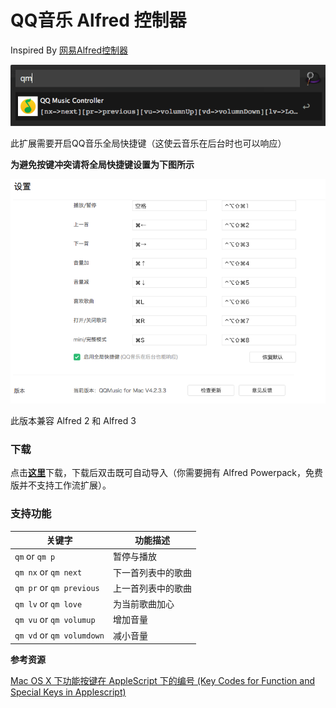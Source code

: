 # QQ音乐 Alfred 控制器



Inspired By [网易Alfred控制器](https://github.com/li-xinyang/AW_NeteaseAlfredController)

![Screenshot](./img/alfred-screenshot.png)

此扩展需要开启QQ音乐全局快捷键（这使云音乐在后台时也可以响应）

**为避免按键冲突请将全局快捷键设置为下图所示**

![QQMusic Keybinding](./img/qq-music-setting.png)

此版本兼容 Alfred 2 和 Alfred 3

### 下载

点击[**这里**](https://github.com/turygo/QQMusicAlfredController/blob/master/QQMusicController.alfredworkflow?raw=true)下载，下载后双击既可自动导入（你需要拥有 Alfred Powerpack，免费版并不支持工作流扩展）。

### 支持功能

|关键字|功能描述|
|------|--------|
|`qm` or `qm p`|暂停与播放|
|`qm nx` or `qm next`|下一首列表中的歌曲|
|`qm pr` or `qm previous`|上一首列表中的歌曲|
|`qm lv` or `qm love`|为当前歌曲加心|
|`qm vu` or `qm volumup`|增加音量|
|`qm vd` or `qm volumdown`|减小音量|

**参考资源**

[Mac OS X 下功能按键在 AppleScript 下的编号 (Key Codes for Function and Special Keys in Applescript)](http://macbiblioblog.blogspot.sg/2014/12/key-codes-for-function-and-special-keys.html)

